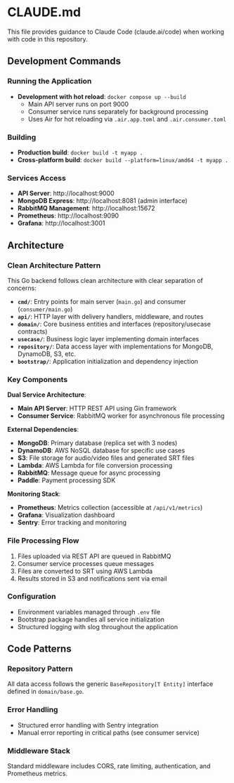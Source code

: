 # CLAUDE.md

This file provides guidance to Claude Code (claude.ai/code) when working with code in this repository.

## Development Commands

### Running the Application
- **Development with hot reload**: `docker compose up --build`
  - Main API server runs on port 9000
  - Consumer service runs separately for background processing
  - Uses Air for hot reloading via `.air.app.toml` and `.air.consumer.toml`

### Building
- **Production build**: `docker build -t myapp .`
- **Cross-platform build**: `docker build --platform=linux/amd64 -t myapp .`

### Services Access
- **API Server**: http://localhost:9000
- **MongoDB Express**: http://localhost:8081 (admin interface)
- **RabbitMQ Management**: http://localhost:15672
- **Prometheus**: http://localhost:9090
- **Grafana**: http://localhost:3001

## Architecture

### Clean Architecture Pattern
This Go backend follows clean architecture with clear separation of concerns:

- **`cmd/`**: Entry points for main server (`main.go`) and consumer (`consumer/main.go`)
- **`api/`**: HTTP layer with delivery handlers, middleware, and routes
- **`domain/`**: Core business entities and interfaces (repository/usecase contracts)
- **`usecase/`**: Business logic layer implementing domain interfaces
- **`repository/`**: Data access layer with implementations for MongoDB, DynamoDB, S3, etc.
- **`bootstrap/`**: Application initialization and dependency injection

### Key Components

**Dual Service Architecture**:
- **Main API Server**: HTTP REST API using Gin framework
- **Consumer Service**: RabbitMQ worker for asynchronous file processing

**External Dependencies**:
- **MongoDB**: Primary database (replica set with 3 nodes)
- **DynamoDB**: AWS NoSQL database for specific use cases
- **S3**: File storage for audio/video files and generated SRT files
- **Lambda**: AWS Lambda for file conversion processing
- **RabbitMQ**: Message queue for async processing
- **Paddle**: Payment processing SDK

**Monitoring Stack**:
- **Prometheus**: Metrics collection (accessible at `/api/v1/metrics`)
- **Grafana**: Visualization dashboard
- **Sentry**: Error tracking and monitoring

### File Processing Flow
1. Files uploaded via REST API are queued in RabbitMQ
2. Consumer service processes queue messages
3. Files are converted to SRT using AWS Lambda
4. Results stored in S3 and notifications sent via email

### Configuration
- Environment variables managed through `.env` file
- Bootstrap package handles all service initialization
- Structured logging with slog throughout the application

## Code Patterns

### Repository Pattern
All data access follows the generic `BaseRepository[T Entity]` interface defined in `domain/base.go`.

### Error Handling
- Structured error handling with Sentry integration
- Manual error reporting in critical paths (see consumer service)

### Middleware Stack
Standard middleware includes CORS, rate limiting, authentication, and Prometheus metrics.